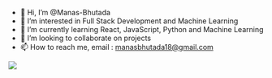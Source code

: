 - 👋 Hi, I’m @Manas-Bhutada
- 👀 I’m interested in Full Stack Development and Machine Learning
- 🌱 I’m currently learning React, JavaScript, Python and Machine Learning
- 💞️ I’m looking to collaborate on projects
- 📫 How to reach me, email : manasbhutada18@gmail.com

![](https://komarev.com/ghpvc/?username=Manas-Bhutada)

<p align="center">
  <img height="180em" width="450em" src="![![Manas's GitHub stats](https://github-readme-stats.vercel.app/api?username=Manas-Bhutada)](https://github.com/Manas-Bhutada/github-readme-stats)/>
  
</p>

